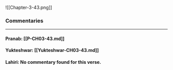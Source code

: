 ![[Chapter-3-43.png]]

### Commentaries

---

#### Pranab: [[P-CH03-43.md]]

#### Yukteshwar: [[Yukteshwar-CH03-43.md]]

#### Lahiri: No commentary found for this verse.
